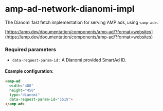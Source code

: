 # amp-ad-network-dianomi-impl

The Dianomi fast fetch implementation for serving AMP ads, using `<amp-ad>`.

[https://amp.dev/documentation/components/amp-ad/?format=websites](https://amp.dev/documentation/components/amp-ad/?format=websites)

### Required parameters

-   `data-request-param-id` : A Dianomi provided SmartAd ID.

#### Example configuration:

```html
<amp-ad
  width="400"
  height="450"
  type="dianomi"
  data-request-param-id="5519">
</amp-ad>
```
